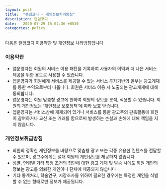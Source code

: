 ```yaml
---
layout: post
title:  "랜덤코디 - 개인정보처리방침"
description: 랜덤코디
date:   2020-07-29 15:02:36 +0530
categories: policy
---
```


다음은 랜덤코디 이용약관 및 개인정보 처리방침입니다

### 이용약관

+ 앱운영자는 회원의 서비스 이용 패턴을 기록하여 사용자의 이익과 더 나은 서비스 제공을 위한 용도로 사용할 수 있습니다.
+ 앱운영자가 회원에게 서비스를 제공할 수 있는 서비스 투자기반의 일부는 광고게재를 통한 수익으로부터 나옵니다. 회원은 서비스 이용 시 노출되는 광고게재에 대해 동의합니다. 
+ 앱운영자는 회원 맞춤형 광고에 한하여 회원의 정보를 분석, 적용할 수 있습니다. 회원의 개인정보는 ‘개인정보 보호정책’에 따라 보호 받습니다. 
+ 앱운영자는 서비스상에 게재되어 있거나 서비스를 통한 광고주의 판촉활동에 회원이 참여하거나 교신 또는 거래를 함으로써 발생하는 손실과 손해에 대해 책임을 지지 않습니다.

### 개인정보취급방침

+ 회원의 정확한 개인정보를 바탕으로 맞춤형 광고 또는 각종 유용한 컨텐츠를 전달할 수 있으며, 광고주에게는 절대 회원의 개인정보를 제공하지 않습니다.
+ 성별, 연령별 기타 특정 조건의 집단에 대한 광고 게재 및 발송 시에도 회원 개인의 정보는 광고를 의뢰한 개인이나 단체에 제공되지 않습니다
+ 기타 통계처리, 학술연구, 시장조사를 위하여 필요한 경우에는 특정한 개인을 식별할 수 없는 형태로만 정보가 제공됩니다.

